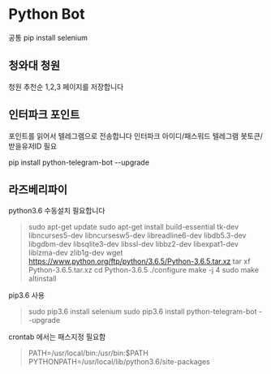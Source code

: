 # Python Bot

공통
pip install selenium

## 청와대 청원 
청원 추천순 1,2,3 페이지를 저장합니다

## 인터파크 포인트
포인트를 읽어서 텔레그램으로 전송합니다
인터파크 아이디/패스워드
텔레그램 봇토큰/받을유저ID 필요

pip install python-telegram-bot --upgrade

## 라즈베리파이
python3.6 수동설치 필요합니다

>sudo apt-get update
sudo apt-get install build-essential tk-dev libncurses5-dev libncursesw5-dev libreadline6-dev libdb5.3-dev libgdbm-dev libsqlite3-dev libssl-dev libbz2-dev libexpat1-dev liblzma-dev zlib1g-dev
wget https://www.python.org/ftp/python/3.6.5/Python-3.6.5.tar.xz
tar xf Python-3.6.5.tar.xz
cd Python-3.6.5
./configure
make -j 4
sudo make altinstall

pip3.6 사용
>sudo pip3.6 install selenium
sudo pip3.6 install python-telegram-bot --upgrade

crontab 에서는 패스지정 필요함
>PATH=/usr/local/bin:/usr/bin:$PATH
PYTHONPATH=/usr/local/lib/python3.6/site-packages
